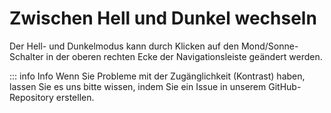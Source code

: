 # Zwischen Hell und Dunkel wechseln

Der Hell- und Dunkelmodus kann durch Klicken auf den Mond/Sonne-Schalter in der oberen rechten Ecke der Navigationsleiste geändert werden.

::: info Info
Wenn Sie Probleme mit der Zugänglichkeit (Kontrast) haben, lassen Sie es uns bitte wissen, indem Sie ein Issue in unserem GitHub-Repository erstellen.
